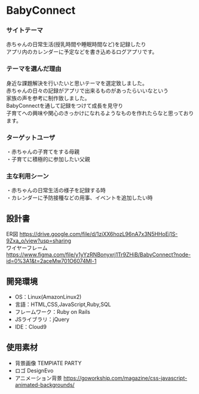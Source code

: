 # BabyConnect

### サイトテーマ
赤ちゃんの日常生活(授乳時間や睡眠時間など)を記録したり<br>
アプリ内のカレンダーに予定などを書き込めるログアプリです。

### テーマを選んだ理由
身近な課題解決を行いたいと思いテーマを選定致しました。<br>
赤ちゃんの日々の記録がアプリで出来るものがあったらいいなという<br>
家族の声を参考に制作致しました。<br>
BabyConnectを通して記録をつけて成長を見守り<br>
子育てへの興味や関心のきっかけになれるようなものを作れたらなと思っております。<br>

### ターゲットユーザ
・赤ちゃんの子育てをする母親<br>
・子育てに積極的に参加したい父親<br>

### 主な利用シーン
・赤ちゃんの日常生活の様子を記録する時<br>
・カレンダーに予防接種などの用事、イベントを追加したい時<br>

## 設計書
ER図 https://drive.google.com/file/d/1ziXX6hozL96nA7x3N5HHoEj1S-9Zxa_o/view?usp=sharing<br>
ワイヤーフレーム https://www.figma.com/file/y1yYzRNBonyxrj1Tr9ZHiB/BabyConnect?node-id=0%3A1&t=2aceMw701O6074Ml-1<br>
## 開発環境
- OS：Linux(AmazonLinux2)
- 言語：HTML,CSS,JavaScript,Ruby,SQL
- フレームワーク：Ruby on Rails
- JSライブラリ：jQuery
- IDE：Cloud9

## 使用素材
- 背景画像 TEMPlATE PARTY
- ロゴ DesignEvo
- アニメーション背景 https://goworkship.com/magazine/css-javascript-animated-backgrounds/